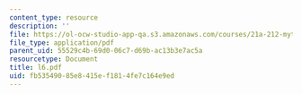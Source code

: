 ```yaml
---
content_type: resource
description: ''
file: https://ol-ocw-studio-app-qa.s3.amazonaws.com/courses/21a-212-myth-ritual-and-symbolism-spring-2004/fb53549085e8415ef1814fe7c164e9ed_l6.pdf
file_type: application/pdf
parent_uid: 55529c4b-69d0-06c7-d69b-ac13b3e7ac5a
resourcetype: Document
title: l6.pdf
uid: fb535490-85e8-415e-f181-4fe7c164e9ed
---
```

